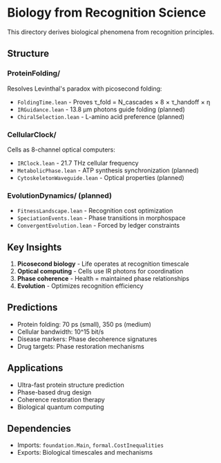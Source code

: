 # Biology from Recognition Science

This directory derives biological phenomena from recognition principles.

## Structure

### ProteinFolding/
Resolves Levinthal's paradox with picosecond folding:
- `FoldingTime.lean` - Proves τ_fold = N_cascades × 8 × τ_handoff × η
- `IRGuidance.lean` - 13.8 μm photons guide folding (planned)
- `ChiralSelection.lean` - L-amino acid preference (planned)

### CellularClock/
Cells as 8-channel optical computers:
- `IRClock.lean` - 21.7 THz cellular frequency
- `MetabolicPhase.lean` - ATP synthesis synchronization (planned)
- `CytoskeletonWaveguide.lean` - Optical properties (planned)

### EvolutionDynamics/ (planned)
- `FitnessLandscape.lean` - Recognition cost optimization
- `SpeciationEvents.lean` - Phase transitions in morphospace
- `ConvergentEvolution.lean` - Forced by ledger constraints

## Key Insights

1. **Picosecond biology** - Life operates at recognition timescale
2. **Optical computing** - Cells use IR photons for coordination
3. **Phase coherence** - Health = maintained phase relationships
4. **Evolution** - Optimizes recognition efficiency

## Predictions

- Protein folding: 70 ps (small), 350 ps (medium)
- Cellular bandwidth: 10^15 bit/s
- Disease markers: Phase decoherence signatures
- Drug targets: Phase restoration mechanisms

## Applications

- Ultra-fast protein structure prediction
- Phase-based drug design
- Coherence restoration therapy
- Biological quantum computing

## Dependencies

- Imports: `foundation.Main`, `formal.CostInequalities`
- Exports: Biological timescales and mechanisms 